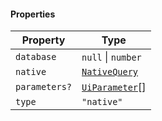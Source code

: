 #### Properties

| Property                              | Type                                                |
| ------------------------------------- | --------------------------------------------------- |
| <a id="database"></a> `database`      | `null` \| `number`                                  |
| <a id="native"></a> `native`          | [`NativeQuery`](./generated/html/NativeQuery.md)    |
| <a id="parameters"></a> `parameters?` | [`UiParameter`](./generated/html/UiParameter.md)\[] |
| <a id="type"></a> `type`              | `"native"`                                          |
